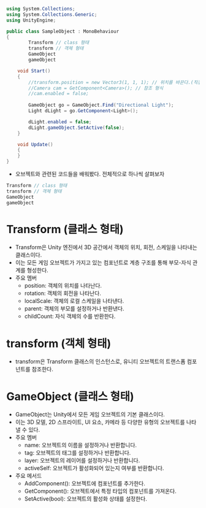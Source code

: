 ```C#
using System.Collections;
using System.Collections.Generic;
using UnityEngine;

public class SampleObject : MonoBehaviour
{
        Transform // class 형태
        transform // 객체 형태 
        GameObject
        gameObject

    void Start()
    {
        //transform.position = new Vector3(1, 1, 1); // 위치를 바꾼다.(직접 접근)
        //Camera cam = GetComponent<Camera>(); // 참조 형식
        //cam.enabled = false;
        
        GameObject go = GameObject.Find("Directional Light");
        Light dLight = go.GetComponent<Light>();

        dLight.enabled = false;
        dLight.gameObject.SetActive(false);
    }

    void Update()
    {
    }
}
```
  * 오브젝트와 관련된 코드들을 배워봤다. 전체적으로 하나씩 살펴보자
```C#
Transform // class 형태
transform // 객체 형태 
GameObject
gameObject
```
# Transform (클래스 형태)
  * Transform은 Unity 엔진에서 3D 공간에서 객체의 위치, 회전, 스케일을 나타내는 클래스이다.
  * 이는 모든 게임 오브젝트가 가지고 있는 컴포넌트로 계층 구조를 통해 부모-자식 관계를 형성한다.
  * 주요 멤버
    * position: 객체의 위치를 나타난다.
    * rotation: 객체의 회전을 나타난다.
    * localScale: 객체의 로컬 스케일을 나타낸다.
    * parent: 객체의 부모를 설정하거나 반환낸다.
    * childCount: 자식 객체의 수를 반환한다.

# transform (객체 형태)
  * transform은 Transform 클래스의 인스턴스로, 유니티 오브젝트의 트랜스폼 컴포넌트를 참조한다.

# GameObject (클래스 형태)
  * GameObject는 Unity에서 모든 게임 오브젝트의 기본 클래스이다.
  * 이는 3D 모델, 2D 스프라이트, UI 요소, 카메라 등 다양한 유형의 오브젝트를 나타낼 수 있다.
  * 주요 멤버
    * name: 오브젝트의 이름을 설정하거나 반환합니다.
    * tag: 오브젝트의 태그를 설정하거나 반환합니다.
    * layer: 오브젝트의 레이어를 설정하거나 반환합니다.
    * activeSelf: 오브젝트가 활성화되어 있는지 여부를 반환합니다.
  * 주요 메서드
    * AddComponent<T>(): 오브젝트에 컴포넌트를 추가한다.
    * GetComponent<T>(): 오브젝트에서 특정 타입의 컴포넌트를 가져온다.
    * SetActive(bool): 오브젝트의 활성화 상태를 설정한다.
